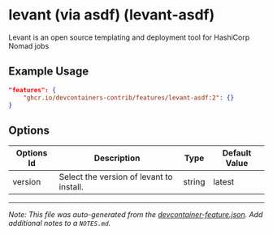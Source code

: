 
# levant (via asdf) (levant-asdf)

Levant is an open source templating and deployment tool for HashiCorp Nomad jobs

## Example Usage

```json
"features": {
    "ghcr.io/devcontainers-contrib/features/levant-asdf:2": {}
}
```

## Options

| Options Id | Description | Type | Default Value |
|-----|-----|-----|-----|
| version | Select the version of levant to install. | string | latest |



---

_Note: This file was auto-generated from the [devcontainer-feature.json](https://github.com/devcontainers-contrib/features/blob/main/src/levant-asdf/devcontainer-feature.json).  Add additional notes to a `NOTES.md`._
